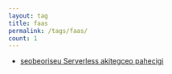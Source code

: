 ```yaml
---
layout: tag
title: faas
permalink: /tags/faas/
count: 1
---
```


- [seobeoriseu Serverless akitegceo pahecigi](https://futurecreator.github.io/2019/03/14/serverless-architecture/)
